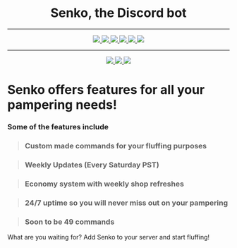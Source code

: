 <div align="center">

<h1>Senko, the Discord bot</h1>

---

<a href="https://github.com/Kitsune-Softworks/Senko-Issues/issues">
    <img src="https://img.shields.io/github/issues/Kitsune-Softworks/Senko-Issues?color=0088ff">
</a>

<a href="https://twitter.com/TrueSenko">
    <img src="https://img.shields.io/twitter/url?color=blue&label=Twitter&logo=Twitter&logoColor=white&url=https%3A%2F%2Ftwitter.com%2FTrueSenko&style=flat">
</a>

<a href="https://senko.gg/discord">
    <img src="https://img.shields.io/discord/777251087592718336?color=5865F2&label=Community&logo=discord&logoColor=white">
</a>

<a href="https://reddit.com/r/SenkosWorld">
    <img src="https://img.shields.io/reddit/subreddit-subscribers/SenkosWorld?label=%2Fr%2FSenkosWorld&logo=reddit&logoColor=white&style=flat&color=orange">
</a>

<a href="https://github.com/Kitsune-Softworks/Senko-Issues/releases/latest">
    <img src="https://img.shields.io/github/v/release/Kitsune-Softworks/Senko-Issues?label=Version">
</a>

<a href="https://senkosworld.com/invite">
    <img src="https://img.shields.io/badge/Invite%20Senko-orange">
</a>

---

<a href="https://github.com/SenkoTheKitsune1/Senko-Issues/issues/new?assignees=&labels=Bug/Error&template=bug-report.md&title=">
    <img src="https://img.shields.io/badge/Submit%20an%20Issue-404040">
</a>

<a href="https://github.com/Kitsune-Softworks/Senko-Issues/issues/new?assignees=&labels=Feature+Request&template=feature_request.md&title=">
    <img src="https://img.shields.io/badge/Request%20Feature-404040">
</a>

<a href="https://github.com/SenkoTheKitsune1/Senko-Issues/issues/new?assignees=&labels=Question">
    <img src="https://img.shields.io/badge/Submit%20a%20question-404040">
</a>

</div>

<div align="left">

# Senko offers features for all your pampering needs!

### Some of the features include

> ### Custom made commands for your fluffing purposes

> ### Weekly Updates (Every Saturday PST)

> ### Economy system with weekly shop refreshes

> ### 24/7 uptime so you will never miss out on your pampering

> ### Soon to be 49 commands

What are you waiting for? Add Senko to your server and start fluffing!
</div>